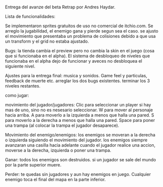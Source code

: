 Entrega del avanze del beta Retrap por Andres Haydar.

Lista de funcionalidades:

Se implementaron sprites gratuitos de uso no comercial de itchio.com.
Se arreglo la jugabilidad, el enemigo gana y pierde segun sea el caso.
se ajusto el movimiento que presentaba un problema de colisiones debido a que usa un transform y el grid no estaba ajustado.
 
 Bugs:
 la tienda cambia el preview pero no cambia la skin en el juego (cosa que si funcionaba en el alpha).
 El sistema de desbloqueo de niveles que funcionaba en el alpha dejo de funcionar y aveces no desbloquea el siguiente nivel.
 
 Ajustes para la entrega final:
 musica y sonidos.
 Game feel y particulas, feedback de muerte etc.
 arreglar los dos bugs existentes.
 terminar los 3 niveles restantes.
 
 como jugar:
 
 movimiento del jugador/jugadores:
 Clic para seleccionar un player si hay mas de uno, sino no es nesesario seleccionar.
 W para mover al personaje hacia arriba. 
 A para moverlo a la izquierda a menos que halla una pared.
 S para moverlo a la derecha a menos que halla una pared.
 Space para poner una trampa (al colocar la trampa el jugador desaparece).
 
 Movimiento del enemigo/enemigos:
 los enemigos se moveran a la derecha o izquierda siguiendo el movimiento del jugador.
 los enemigos siempre avanzaran una casilla hacia adelante cuando el jugador realice una accion, moverse a la derecha, izquierda o poner  una trampa.
 
 Ganar:
 todos los enemigos son destruidos.
 si un jugador se sale del mundo por la parte superior muere.
 
 Perder:
 te quedas sin jugadores y aun hay enemigos en juego.
 Cualquier enemigo toca el final del mapa en la parte inferior.

 
 
